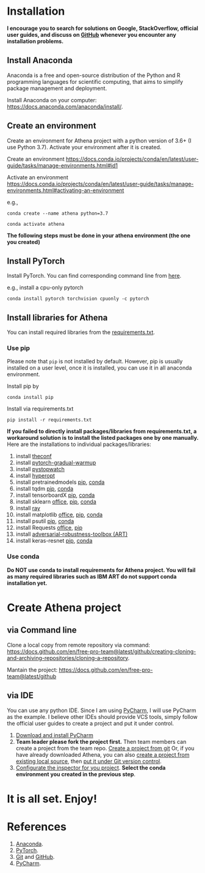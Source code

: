 # Installation
**I encourage you to search for solutions on Google, StackOverflow, official user guides, and discuss on [GitHub](https://github.com/csce585-mlsystems/project-athena/issues) whenever you encounter any installation problems.**

## Install Anaconda
Anaconda is a free and open-source distribution of the Python and R programming languages for scientific computing, that aims to simplify package management and deployment.

Install Anaconda on your computer: https://docs.anaconda.com/anaconda/install/.

## Create an environment
Create an environment for Athena project with a python version of 3.6+ (I use Python 3.7). Activate your environment after it is created.

Create an environment
https://docs.conda.io/projects/conda/en/latest/user-guide/tasks/manage-environments.html#id1

Activate an environment
https://docs.conda.io/projects/conda/en/latest/user-guide/tasks/manage-environments.html#activating-an-environment

e.g.,

``conda create --name athena python=3.7``

``conda activate athena``

**The following steps must be done in your athena environment (the one you created)**
## Install PyTorch
Install PyTorch. You can find corresponding command line from [here](https://pytorch.org/get-started/locally/#mac-anaconda). 

e.g., install a cpu-only pytorch

``conda install pytorch torchvision cpuonly -c pytorch``


## Install libraries for Athena
You can install required libraries from the [requirements.txt](https://github.com/csce585-mlsystems/project-athena/blob/master/requirements.txt).

### Use pip
Please note that ``pip`` is not installed by default. However, pip is usually installed on a user level, once it is installed, you can use it in all anaconda environment.

Install pip by

``conda install pip``

Install via requirements.txt

``pip install -r requirements.txt``

**If you failed to directly install packages/libraries from requirements.txt, a workaround solution is to install the listed packages one by one manually.** Here are the installations to individual packages/libraries:
1. install [theconf](https://github.com/wbaek/theconf)
2. install [pytorch-gradual-warmup](https://github.com/ildoonet/pytorch-gradual-warmup-lr)
3. install [pystopwatch](https://github.com/ildoonet/pystopwatch2)
4. install [hyperopt](https://github.com/hyperopt/hyperopt)
5. install pretrainedmodels [pip](https://pypi.org/project/pretrainedmodels/), [conda](https://anaconda.org/conda-forge/pretrainedmodels)
6. install tqdm [pip](https://pypi.org/project/tqdm/), [conda](https://anaconda.org/conda-forge/tqdm)
7. install tensorboardX [pip](https://pypi.org/project/tensorboardX/), [conda](https://anaconda.org/conda-forge/tensorboardx)
8. install sklearn [office](https://scikit-learn.org/stable/install.html), [pip](https://pypi.org/project/scikit-learn/), [conda](https://anaconda.org/anaconda/scikit-learn)
9. install [ray](https://pypi.org/project/ray/)
10. install matplotlib [office](https://matplotlib.org/users/installing.html), [pip](https://pypi.org/project/matplotlib/), [conda](https://anaconda.org/conda-forge/matplotlib)
11. install psutil [pip](https://pypi.org/project/psutil/), [conda](https://anaconda.org/anaconda/psutil)
12. install Requests [office](https://requests.readthedocs.io/en/master/user/install/), [pip](https://pypi.org/project/requests/)
13. install [adversarial-robustness-toolbox (ART)](https://github.com/Trusted-AI/adversarial-robustness-toolbox/wiki/Get-Started#setup) 
14. install keras-resnet [pip](https://pypi.org/project/keras-resnet/), [conda](https://anaconda.org/conda-forge/keras-resnet)

### Use conda
**Do NOT use conda to install requirements for Athena project. You will fail as many required libraries such as IBM ART do not support conda installation yet.**

# Create Athena project
## via Command line
Clone a local copy from remote repository via command: https://docs.github.com/en/free-pro-team@latest/github/creating-cloning-and-archiving-repositories/cloning-a-repository.

Mantain the project: https://docs.github.com/en/free-pro-team@latest/github

## via IDE
You can use any python IDE. Since I am using [PyCharm](https://www.jetbrains.com/pycharm/), I will use PyCharm as the example. I believe other IDEs should provide VCS tools, simply follow the official user guides to create a project and put it under control.

1. [Download and install PyCharm](https://www.jetbrains.com/help/pycharm/installation-guide.html#silent)
2. **Team leader please fork the project first.** Then team members can create a project from the team repo. [Create a project from git](https://www.jetbrains.com/pycharm/guide/tips/create-project-from-github/) Or, if you have already downloaded Athena, you can also [create a project from existing local source](https://www.jetbrains.com/help/phpstorm/creating-a-project-from-existing-local-sources.html#4fa83), then [put it under Git version control](https://www.jetbrains.com/help/pycharm/set-up-a-git-repository.html#put-existing-project-under-Git).
3. [Configurate the inspector for you project](https://www.jetbrains.com/help/pycharm/configuring-python-interpreter.html#add-existing-interpreter). **Select the conda environment you created in the previous step**.

# It is all set. Enjoy!

# References
1. [Anaconda](https://docs.anaconda.com/).
2. [PyTorch]().
3. [Git](https://try.github.io/) and [GitHub]().
4. [PyCharm](https://www.jetbrains.com/help/pycharm/quick-start-guide.html).